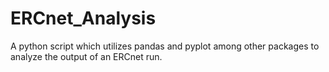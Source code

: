 # ERCnet_Analysis
A python script which utilizes pandas and pyplot among other packages to analyze the output of an ERCnet run.
